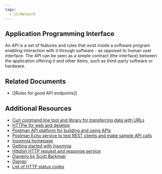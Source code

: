 ```yaml
---
tags:
  - CS/Network
---
```



## Application Programming Interface
An API is a set of features and rules that exist inside a software program enabling interaction with it through software - as opposed to human user interface. The API can be seen as a simple contract (the interface) between the application offering it and other items, such as third-party software or hardware.

## Related Documents
- [[Rules for good API endpoints]]

## Additional Resources
- [Curl command line tool and library for transferring data with URLs](https://curl.se/)
- [HTTPie for web and desktop](https://httpie.io/)
- [Postman API platform for building and using APIs](https://www.postman.com/)
- [Postman Echo service to test REST clients and make sample API calls](https://postman-echo.com/)
- [Insomnia homepage](https://insomnia.rest/)
- [Getting started with Insomnia](https://docs.insomnia.rest/insomnia/get-started)
- [Httpbin HTTP request and response service](https://httpbin.org/)  
- [Djaneiro by Scott Barkman](https://marketplace.visualstudio.com/items?itemName=thebarkman.vscode-djaneiro)
- [Django](https://www.djangoproject.com/)
- [List of HTTP status codes](https://developer.mozilla.org/en-US/docs/Web/HTTP/Status)

